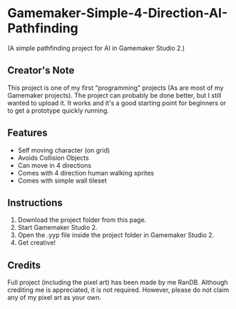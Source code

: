 # Gamemaker-Simple-4-Direction-AI-Pathfinding
(A simple pathfinding project for AI in Gamemaker Studio 2.)

Creator's Note
----------
This project is one of my first "programming" projects (As are most of my Gamemaker projects). The project can probably be done better, but I still wanted to upload it. It works and it's a good starting point for beginners or to get a prototype quickly running.

Features
----------
- Self moving character (on grid)
- Avoids Collision Objects
- Can move in 4 directions
- Comes with 4 direction human walking sprites
- Comes with simple wall tileset

Instructions
----------
1. Download the project folder from this page.
2. Start Gamemaker Studio 2. 
3. Open the .yyp file inside the project folder in Gamemaker Studio 2. 
4. Get creative!

Credits
----------
Full project (including the pixel art) has been made by me RanDB.  Although crediting me is appreciated, it is not required. However, please do not claim any of my pixel art as your own.
